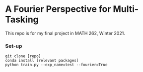 # A Fourier Perspective for Multi-Tasking

This repo is for my final project in MATH 262, Winter 2021. 

### Set-up
```
git clone [repo]
conda install [relevant packages]
python train.py --exp_name=test --fourier=True
```



